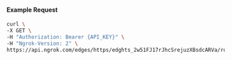 <!-- Code generated for API Clients. DO NOT EDIT. -->

#### Example Request

```bash
curl \
-X GET \
-H "Authorization: Bearer {API_KEY}" \
-H "Ngrok-Version: 2" \
https://api.ngrok.com/edges/https/edghts_2w51FJ17rJhcSrejuzXBsdcARVa/routes/edghtsrt_2w51FJoBetTAYKAi0QyJfESozEB
```
